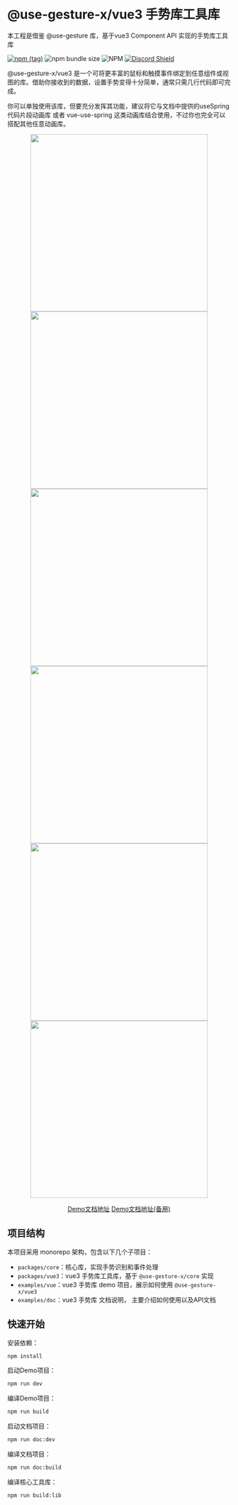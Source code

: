# @use-gesture-x/vue3 手势库工具库

本工程是借鉴 @use-gesture 库，基于vue3 Component API 实现的手势库工具库

[![npm (tag)](https://img.shields.io/npm/v/@use-gesture-x/vue3?style=flat&colorA=000000&colorB=000000)](https://www.npmjs.com/package/@use-gesture-x/vue3) ![npm bundle size](https://img.shields.io/bundlephobia/minzip/@use-gesture-x/vue3?style=flat&colorA=000000&colorB=000000) ![NPM](https://img.shields.io/npm/l/@use-gesture-x/vue3?style=flat&colorA=000000&colorB=000000) [![Discord Shield](https://img.shields.io/discord/740090768164651008?style=flat&colorA=000000&colorB=000000&label=discord&logo=discord&logoColor=ffffff)](https://discord.gg/poimandres)

@use-gesture-x/vue3 是一个可将更丰富的鼠标和触摸事件绑定到任意组件或视图的库。借助你接收到的数据，设置手势变得十分简单，通常只需几行代码即可完成。

你可以单独使用该库，但要充分发挥其功能，建议将它与文档中提供的useSpring代码片段动画库 或者 vue-use-spring 这类动画库结合使用，不过你也完全可以搭配其他任意动画库。

<p align="middle">
  <img src="https://i.imgur.com/qLKJod3.gif" width="400"/>
  <img src="https://i.imgur.com/H6nXQEq.gif" width="400"/>
  <img src="https://i.imgur.com/THKPrmR.gif" width="400"/>
  <img src="https://i.imgur.com/cuOfqST.gif" width="400"/>
  <img src="https://i.imgur.com/iwZOfT9.gif" width="400"/>
  <img src="https://i.imgur.com/Walt1Ip.gif" width="400"/>
</p>

<p align="middle">
  <a href="https://use-gesture-vue3.netlify.app/">Demo文档地址</a>
  <a href="https://1degrees.github.io/use-gesture-x/">Demo文档地址(备用)</a>
</p>

## 项目结构

本项目采用 monorepo 架构，包含以下几个子项目：

- `packages/core`：核心库，实现手势识别和事件处理
- `packages/vue3`：vue3 手势库工具库，基于 `@use-gesture-x/core` 实现
- `examples/vue`：vue3 手势库 demo 项目，展示如何使用 `@use-gesture-x/vue3`
- `examples/doc`：vue3 手势库 文档说明， 主要介绍如何使用以及API文档

## 快速开始

安装依赖：

```bash
npm install
```

启动Demo项目：

```bash
npm run dev
```

编译Demo项目：

```bash
npm run build
```

启动文档项目：

```bash
npm run doc:dev
```

编译文档项目：

```bash
npm run doc:build
```

编译核心工具库：

```bash
npm run build:lib
```

